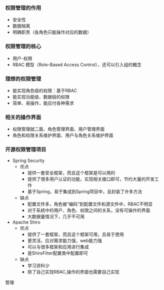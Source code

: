 ### 权限管理的作用
- 安全性
- 数据隔离
- 明确职责（各角色只能操作对应的数据）

### 权限管理的核心
- 用户-权限
- RBAC 模型（Role-Based Access Control），还可以引入组的概念

### 理想的权限管理
- 能实现角色级的权限：基于RBAC
- 能实现功能级、数据级的权限
- 简单、易操作，能应付各种需求

### 相关的操作界面
- 权限管理就二面、角色管理界面、用户管理界面
- 角色和权限关系维护界面、用户与角色关系维护界面

### 开源权限管理项目
- Spring Security
    - 优点
        - 提供一套安全框架，而且这个框架是可以用的
        - 提供了很多用户认证的功能，实现相关接口即可，节约大量的开发工作
        - 基于Spring，易于集成到Spring项目中，且封装了许多方法
    - 缺点
        - 配置文件多，角色被“编码”到配置文件和源文件中，RBAC不明显
        - 对于系统中的用户、角色、权限之间的关系，没有可操作的界面
        - 大数据量情况下，几乎不可用
- Apache Shiro
    - 优点
        - 提供了一套框架，而且这个框架可用，且易于使用
        - 更灵活，应对需求能力强，web能力强
        - 可以与很多框架和应用进行集成
        - 是ShiroFilter配置类中配置即可
    - 缺点
        - 学习资料少
        - 除了自己实现RBAC,操作的界面也需要自己实现

管理
